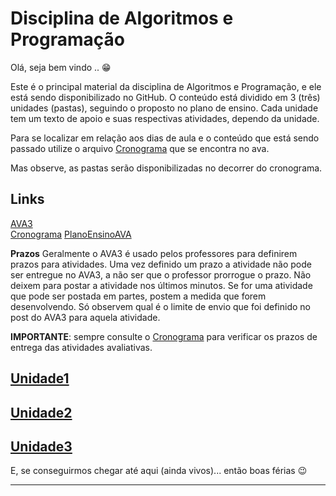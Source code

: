 <!-- [@]TODO:INICIO atualizar -->
[AVA3]: <https://ava3.furb.br/course/view.php?id=32978> "AVA3"
[Cronograma]: <https://ava3.furb.br/course/view.php?id=32978&section=0> "Cronograma"
[PlanoEnsinoAVA]: <https://ava3.furb.br/course/view.php?id=32978&section=1> "PlanoEnsinoAVA"  

# Disciplina de Algoritmos e Programação

Olá, seja bem vindo .. 😁  

Este é o principal material da disciplina de Algoritmos e Programação, e ele está sendo disponibilizado no GitHub. O conteúdo está dividido em 3 (três) unidades (pastas), seguindo o proposto no plano de ensino. Cada unidade tem um texto de apoio e suas respectivas atividades, dependo da unidade.

Para se localizar em relação aos dias de aula e o conteúdo que está sendo passado utilize o arquivo [Cronograma] que se encontra no ava.

Mas observe, as pastas serão disponibilizadas no decorrer do cronograma.

## Links

[AVA3]  
[Cronograma]
[PlanoEnsinoAVA]

**Prazos** Geralmente o AVA3 é usado pelos professores para definirem prazos para atividades. Uma vez definido um prazo a atividade não pode ser entregue no AVA3, a não ser que o professor prorrogue o prazo. Não deixem para postar a atividade nos últimos minutos. Se for uma atividade que pode ser postada em partes, postem a medida que forem desenvolvendo. Só observem qual é o limite de envio que foi definido no post do AVA3 para aquela atividade.

**IMPORTANTE**: sempre consulte o [Cronograma](cronograma.md "Cronograma") para verificar os prazos de entrega das atividades avaliativas.  
  
<!-- FIXME: terminar os textos do diagrama acima, ter mais perguntas para cada unidade -->

## [Unidade1](./Unidade1 "Unidade1")

## [Unidade2](./Unidade2 "Unidade2")

## [Unidade3](./Unidade3 "Unidade3")

E, se conseguirmos chegar até aqui (ainda vivos)... então boas férias 😉

----

